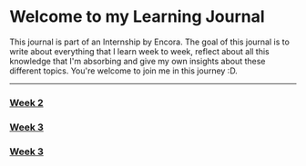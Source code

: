# Welcome to my Learning Journal
This journal is part of an Internship by Encora. The goal of this journal is to write about everything that I learn week to week, reflect about all this knowledge that I'm absorbing and give my own insights about these different topics.
You're welcome to join me in this journey :D.


***
### [Week 2](https://luis-valdez.github.io/Learning-Journal/week2)
### [Week 3](http:////luis-valdez.github.io/Learning-Journal/week3)
### [Week 3](http:////luis-valdez.github.io/Learning-Journal/week4)

